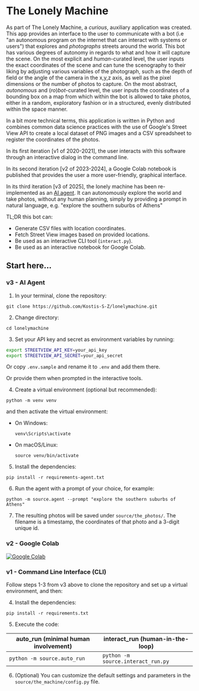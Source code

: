 # The Lonely Machine

As part of The Lonely Machine, a _curious_, auxiliary application was created. This app provides an interface to the user to communicate with a bot (i.e "an autonomous program on the internet that can interact with systems or users") that explores and _photographs_ streets around the world. This bot has various degrees of autonomy in regards to what and how it will capture the scene. On the most explicit and _human_-curated level, the user inputs the exact coordinates of the scene and can tune the scenography to their liking by adjusting various variables of the photograph, such as the depth of field or the angle of the camera in the x,y,z axis, as well as the pixel dimensions or the number of photos to capture. On the most abstract, _autonomous_ and (_ro_)_bot_-curated level, the user inputs the coordinates of a bounding box on a map from which within the bot is allowed to take photos, either in a random, exploratory fashion or in a structured, evenly distributed within the space manner.

In a bit more technical terms, this application is written in Python and combines common data science practices with the use of Google's Street View API to create a local dataset of PNG images and a CSV spreadsheet to register the coordinates of the photos. 

In its first iteration [v1 of 2020-2021], the user interacts with this software through an interactive dialog in the command line.

In its second iteration [v2 of 2023-2024], a Google Colab notebook is published that provides the user a more user-friendly, graphical interface.

In its third iteration [v3 of 2025], the lonely machine has been re-implemented as an [AI agent](https://huggingface.co/docs/smolagents/en/conceptual_guides/intro_agents). It can autonomously explore the world and take photos, without any human planning, simply by providing a prompt in natural language, e.g. "explore the southern suburbs of Athens" 

TL;DR this bot can:
- Generate CSV files with location coordinates.
- Fetch Street View images based on provided locations.
- Be used as an interactive CLI tool (`interact.py`).
- Be used as an interactive notebook for Google Colab.


## Start here...

### v3 - AI Agent

1. In your terminal, clone the repository:
```
git clone https://github.com/Kostis-S-Z/lonelymachine.git
```

2. Change directory:
```
cd lonelymachine
```

3. Set your API key and secret as environment variables by running:
  ```sh
  export STREETVIEW_API_KEY=your_api_key
  export STREETVIEW_API_SECRET=your_api_secret
  ```
  Or copy `.env.sample` and rename it to `.env` and add them there.

  Or provide them when prompted in the interactive tools.

4. Create a virtual environment (optional but recommended):
```
python -m venv venv
```

   and then activate the virtual environment:
   - On Windows:
     ```
     venv\Scripts\activate
     ```
   - On macOS/Linux:
     ```
     source venv/bin/activate
     ```

5. Install the dependencies:
```
pip install -r requirements-agent.txt
```

6. Run the agent with a prompt of your choice, for example:
```
python -m source.agent --prompt "explore the southern suburbs of Athens"
```

7. The resulting photos will be saved under `source/the_photos/`. The filename is a timestamp, the coordinates of that photo and a 3-digit unique id.

### v2 - Google Colab
[![Google Colab](https://colab.research.google.com/assets/colab-badge.svg)](https://colab.research.google.com/github/Kostis-S-Z/lonelymachine/blob/main/notebook.ipynb) 

### v1 - Command Line Interface (CLI)

Follow steps 1-3 from v3 above to clone the repository and set up a virtual environment, and then:

4. Install the dependencies:
```
pip install -r requirements.txt
```

5. Execute the code:

<div style="text-align: center;">

| auto\_run (minimal human involvement) | interact\_run (human-in-the-loop)  |
|---------------------------------------|------------------------------------|
| `python -m source.auto_run`           | `python -m source.interact_run.py` |

</div>

6. (Optional) You can customize the default settings and parameters in the `source/the_machine/config.py` file. 
